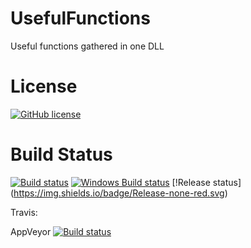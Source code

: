 # UsefulFunctions
Useful functions gathered in one DLL

# License
[![GitHub license](https://img.shields.io/github/license/MarcosMeli/FileHelpers.svg)](https://github.com/fredatgithub/UsefulFunctions#license)

# Build Status
[![Build status](https://img.shields.io/appveyor/ci/objorke/oxyplot.svg)](https://ci.appveyor.com/project/objorke/oxyplot)
[![Windows Build status](https://img.shields.io/appveyor/ci/danmar/cppcheck/master.svg?label=Windows%20build)](https://ci.appveyor.com/project/fredatgithub/UsefulFunctions/branch/master)
[!Release status] (https://img.shields.io/badge/Release-none-red.svg)

Travis: 

AppVeyor [![Build status](https://ci.appveyor.com/api/projects/status/i3378pd0rkx7cfliuenfvsyo/branch/master?svg=true)](https://ci.appveyor.com/project/fredatgithub/usefulfunctions/branch/master) 
